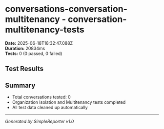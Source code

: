 # conversations-conversation-multitenancy - conversation-multitenancy-tests

**Date:** 2025-06-18T18:32:47.088Z  
**Duration:** 20834ms  
**Tests:** 0 (0 passed, 0 failed)

## Test Results



## Summary

- Total conversations tested: 0
- Organization Isolation and Multitenancy tests completed
- All test data cleaned up automatically

---
*Generated by SimpleReporter v1.0*
